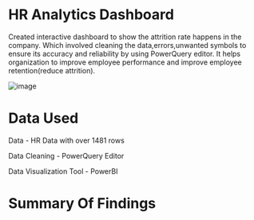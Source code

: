 # HR Analytics Dashboard

Created interactive dashboard to show the attrition rate happens in the company. Which involved cleaning the data,errors,unwanted symbols to ensure its accuracy and reliability by using PowerQuery editor.
It helps organization to improve employee performance and improve employee retention(reduce attrition).



![image](https://github.com/user-attachments/assets/18e1c9f2-0806-41d1-adc7-6fc64079db95)



# Data Used

Data - HR Data with over 1481 rows

Data Cleaning - PowerQuery Editor

Data Visualization Tool - PowerBI

# Summary Of Findings




